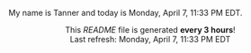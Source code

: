 My name is Tanner and today is Monday, April 7, 11:33 PM EDT.

<p align="center">This <i>README</i> file is generated <b>every 3 hours</b>!</br>Last refresh: Monday, April 7, 11:33 PM EDT<br /></p>
